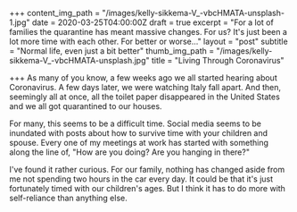 +++
content_img_path = "/images/kelly-sikkema-V_-vbcHMATA-unsplash-1.jpg"
date = 2020-03-25T04:00:00Z
draft = true
excerpt = "For a lot of families the quarantine has meant massive changes. For us? It's just been a lot more time with each other. For better or worse..."
layout = "post"
subtitle = "Normal life, even just a bit better"
thumb_img_path = "/images/kelly-sikkema-V_-vbcHMATA-unsplash.jpg"
title = "Living Through Coronavirus"

+++
As many of you know, a few weeks ago we all started hearing about Coronavirus. A few days later, we were watching Italy fall apart. And then, seemingly all at once, all the toilet paper disappeared in the United States and we all got quarantined to our houses. 

For many, this seems to be a difficult time. Social media seems to be inundated with posts about how to survive time with your children and spouse. Every one of my meetings at work has started with something along the line of, "How are you doing? Are you hanging in there?" 

I've found it rather curious. For our family, nothing has changed aside from me not spending two hours in the car every day. It could be that it's just fortunately timed with our children's ages. But I think it has to do more with self-reliance than anything else. 